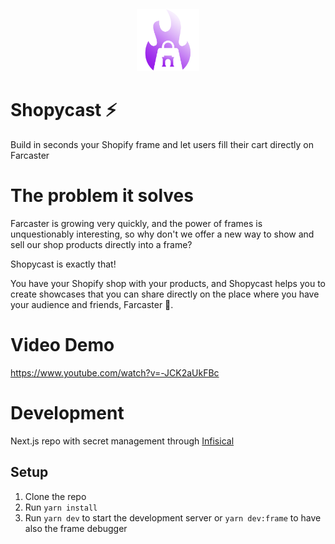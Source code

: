 <div align="center" style="width: 100px; margin: 2em auto">
  <img src="/public/images/logo.png" />
</div>

# Shopycast ⚡

Build in seconds your Shopify frame and let users fill their cart directly on Farcaster

# The problem it solves

Farcaster is growing very quickly, and the power of frames is unquestionably interesting, so why don't we offer a new way to show and sell our shop products directly into a frame?

Shopycast is exactly that!

You have your Shopify shop with your products, and Shopycast helps you to create showcases that you can share directly on the place where you have your audience and friends, Farcaster 💜.

# Video Demo

https://www.youtube.com/watch?v=-JCK2aUkFBc

# Development

Next.js repo with secret management through [Infisical](https://infisical.com/docs/documentation/guides/nextjs-vercel)

## Setup

1. Clone the repo
2. Run `yarn install`
3. Run `yarn dev` to start the development server or `yarn dev:frame` to have also the frame debugger
